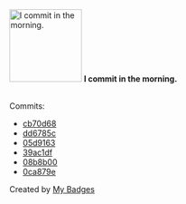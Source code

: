 <img src="https://my-badges.github.io/my-badges/morning-commits.png" alt="I commit in the morning." title="I commit in the morning." width="128">
<strong>I commit in the morning.</strong>
<br><br>

Commits:

- <a href="https://github.com/HorebZ/HorebZ/commit/cb70d68904c8dc9751899c4254c812d6978e5090">cb70d68</a>
- <a href="https://github.com/HorebZ/HorebZ/commit/dd6785ce4d8a5e693bf537c4b602a90cd2cfed21">dd6785c</a>
- <a href="https://github.com/HorebZ/HorebZ/commit/05d9163c4aa95e90d25c6066b8b98e85546309ef">05d9163</a>
- <a href="https://github.com/HorebZ/HorebZ/commit/39ac1df79fd19295bc01e6e5987ef9b0039dc38d">39ac1df</a>
- <a href="https://github.com/HorebZ/HorebZ/commit/08b8b00e31df7a17ea619f7bf4e280f6fbbaa22b">08b8b00</a>
- <a href="https://github.com/HorebZ/HorebZ/commit/0ca879e03fe827dd53c7570cfe8b98c7ba4d1bc8">0ca879e</a>


Created by <a href="https://github.com/my-badges/my-badges">My Badges</a>